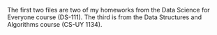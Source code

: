 The first two files are two of my homeworks from the Data Science for Everyone course (DS-111). The third is from the Data Structures and Algorithms course (CS-UY 1134).
